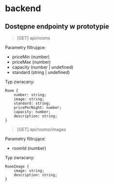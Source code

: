 # backend

## Dostępne endpointy w prototypie
> [GET] api/rooms

Parametry filtrujące: 
 - priceMin (number)
 - priceMax (number)
 - capacity (number | undefined)
 - standard (string | undefined)

Typ zwracany:
```
Room {
	number: string;
	image: string;
	standard: string;
	pricePerNight: number;
	capacity: number;
	description: string;
}
```
> [GET] api/rooms/images

Parametry filtrujące: 
 - roomId (number)

Typ zwracany:
```
RoomImage {
	image: string;
	description: string;
}
```